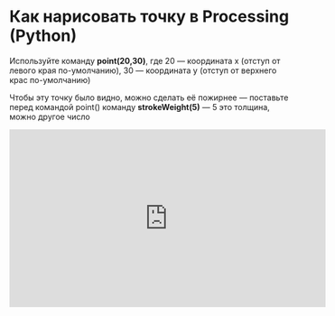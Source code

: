 # Как нарисовать точку в Processing (Python)

Используйте команду **point(20,30)**, где
20 — координата x (отступ от левого края по-умолчанию),
30 — координата y (отступ от верхнего крас по-умолчанию) 

Чтобы эту точку было видно, можно сделать её пожирнее — поставьте перед командой point() команду **strokeWeight(5)** — 5 это толщина, можно другое число


<iframe width="560" height="315" src="https://www.youtube.com/embed/Uxo5biczW0c" frameborder="0" allow="accelerometer; autoplay; encrypted-media; gyroscope; picture-in-picture" allowfullscreen></iframe>
